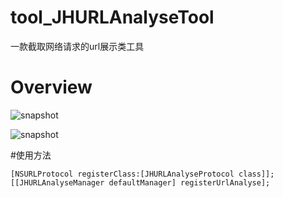 # tool_JHURLAnalyseTool
一款截取网络请求的url展示类工具


# Overview

![snapshot](https://github.com/Shenjinghao/tool_JHURLAnalyseTool/snapshot/snapshot1.png)

![snapshot](https://github.com/Shenjinghao/tool_JHURLAnalyseTool/snapshot/snapshot2.png)


#使用方法

``` objc
[NSURLProtocol registerClass:[JHURLAnalyseProtocol class]];
[[JHURLAnalyseManager defaultManager] registerUrlAnalyse];
```
